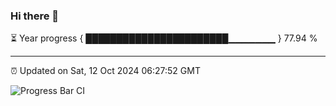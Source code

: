 ### Hi there 👋

⏳ Year progress { ███████████████████████▁▁▁▁▁▁▁ } 77.94 %

---

⏰ Updated on Sat, 12 Oct 2024 06:27:52 GMT

![Progress Bar CI](https://github.com/ZhaoGui/ZhaoGui/workflows/Progress%20Bar%20CI/badge.svg)
